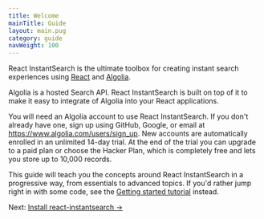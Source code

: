 ```yaml
---
title: Welcome
mainTitle: Guide
layout: main.pug
category: guide
navWeight: 100
---
```


React InstantSearch is the ultimate toolbox for creating instant search experiences using [React](https://facebook.github.io/react/) and [Algolia](https://www.algolia.com/).

Algolia is a hosted Search API. React InstantSearch is built on top of it to make it easy to integrate of Algolia into your React applications.

You will need an Algolia account to use React InstantSearch. If you don't already have one, sign up using GitHub, Google, or email at https://www.algolia.com/users/sign_up. New accounts are automatically enrolled in an unlimited 14-day trial. At the end of the trial you can upgrade to a paid plan or choose the Hacker Plan, which is completely free and lets you store up to 10,000 records.

This guide will teach you the concepts around React InstantSearch in a progressive way, from
essentials to advanced topics. If you'd rather jump right in with some code, see the [Getting started tutorial](./Getting_started.html) instead.

<div class="guide-nav">
    <div class="guide-nav-right">
        Next: <a href="guide/Install.html">Install react-instantsearch →</a>
    </div>
</div>
